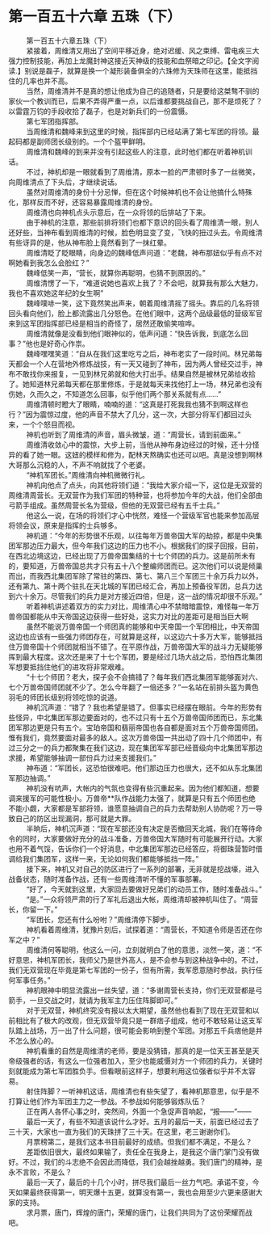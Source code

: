 <h1>第一百五十六章 五珠（下）</h1>
<div id="content">&nbsp&nbsp&nbsp&nbsp&nbsp&nbsp&nbsp&nbsp
 第一百五十六章五珠（下）
 <br/>&nbsp&nbsp&nbsp&nbsp&nbsp&nbsp&nbsp&nbsp
 紧接着，周维清又用出了空间平移近身，绝对迟缓、风之束缚、雷电疾三大强力控制技能，再加上龙魔封神这接近天神级的技能和血祭暗之印记。【全文字阅读.】别说是磊子，就算是换一个凝形装备俱全的六珠修为天珠师在这里，能抵挡住的几率也并不高。
 <br/>&nbsp&nbsp&nbsp&nbsp&nbsp&nbsp&nbsp&nbsp
 当然，周维清并不是真的想让他成为自己的追随者，只是要给这桀骜不驯的家伙一个教训而已，后果不弄得严重一点，以后谁都要挑战自己，那不是烦死了？以雷霆万钧的手段收拾了磊子，也是对新兵们的一份震慑。
 <br/>&nbsp&nbsp&nbsp&nbsp&nbsp&nbsp&nbsp&nbsp
 第七军团指挥部。
 <br/>&nbsp&nbsp&nbsp&nbsp&nbsp&nbsp&nbsp&nbsp
 当周维清和魏峰来到这里的时候，指挥部内已经站满了第七军团的将领。最起码都是副师团长级别的。一个个盔甲鲜明。
 <br/>&nbsp&nbsp&nbsp&nbsp&nbsp&nbsp&nbsp&nbsp
 周维清和魏峰的到来并没有引起这些人的注意，此时他们都在听着神机训话。
 <br/>&nbsp&nbsp&nbsp&nbsp&nbsp&nbsp&nbsp&nbsp
 不过，神机却是一眼就看到了周维清，原本一脸的严肃顿时多了一丝微笑，向周维清点了下头后，才继续说话。
 <br/>&nbsp&nbsp&nbsp&nbsp&nbsp&nbsp&nbsp&nbsp
 虽然对周维清的身份十分忌惮，但在这个时候神机也不会让他搞什么特殊化，那样反而不好，还容易暴露周维清的身份。
 <br/>&nbsp&nbsp&nbsp&nbsp&nbsp&nbsp&nbsp&nbsp
 周维清也向神机点头示意后，在一众将领的后排站了下来。
 <br/>&nbsp&nbsp&nbsp&nbsp&nbsp&nbsp&nbsp&nbsp
 由于神机的注意，那些前排将领们也都下意识的回头看了周维清一眼，别人还好些，当神布看到周维清的时候，脸色明显变了变，飞快的扭过头去。令周维清有些讶异的是，他从神布脸上竟然看到了一抹红晕。
 <br/>&nbsp&nbsp&nbsp&nbsp&nbsp&nbsp&nbsp&nbsp
 周维清眨了眨眼睛，向身边的魏峰低声问道：“老魏，神布那妞似乎有点不对啊她看到我怎么会脸红？”
 <br/>&nbsp&nbsp&nbsp&nbsp&nbsp&nbsp&nbsp&nbsp
 魏峰低笑一声，“营长，就算你再聪明，也猜不到原因的。”
 <br/>&nbsp&nbsp&nbsp&nbsp&nbsp&nbsp&nbsp&nbsp
 周维清愣了一下，“难道说她也喜欢上我了？不会吧，就算我有那么大魅力，我也不喜欢她这年纪的女生啊”
 <br/>&nbsp&nbsp&nbsp&nbsp&nbsp&nbsp&nbsp&nbsp
 魏峰噗哧一笑，这下竟然笑出声来，朝着周维清摇了摇头。靠后的几名将领回头看向他们，脸上都流露出几分怒色。在他们眼中，这两个品级最低的营级军官来到这军团指挥部已经是相当的奇怪了，居然还敢偷笑喧哗。
 <br/>&nbsp&nbsp&nbsp&nbsp&nbsp&nbsp&nbsp&nbsp
 周维清就像是没看到他们眼神似的，低声问道：“快告诉我，到底怎么回事？”他也是好奇心作祟。
 <br/>&nbsp&nbsp&nbsp&nbsp&nbsp&nbsp&nbsp&nbsp
 魏峰嘿嘿笑道：“自从在我们这里吃亏之后，神布老实了一段时间。林兄弟每天都会一个人在营地外修炼战技，有一天又碰到了神布，因为两人曾经交过手，神布不敢找你来报复，一见到林兄弟就和他大打出手。结果自然是被林兄弟给收拾了。她知道林兄弟每天都在那里修炼，于是就每天来找他打上一场，林兄弟也没有伤她，久而久之，不知道怎么回事，似乎他们两个那关系就有点……”
 <br/>&nbsp&nbsp&nbsp&nbsp&nbsp&nbsp&nbsp&nbsp
 周维清顿时瞪大了眼睛，喃喃的道：“这真是打死我我也猜不到啊这样也行？”因为震惊过度，他的声音不禁大了几分，这一次，大部分将军们都回过头来，一个个怒目而视。
 <br/>&nbsp&nbsp&nbsp&nbsp&nbsp&nbsp&nbsp&nbsp
 神机也听到了周维清的声音，眉头微皱，道：“周营长，请到前面来。”
 <br/>&nbsp&nbsp&nbsp&nbsp&nbsp&nbsp&nbsp&nbsp
 周维清收敛心中的震惊，大步上前，当他从神布身边经过的时候，还十分怪异的看了她一眼。这妞的模样和修为，配林天熬确实也还可以吧。真是没想到啊林大哥那么沉稳的人，不声不响就找了个老婆。
 <br/>&nbsp&nbsp&nbsp&nbsp&nbsp&nbsp&nbsp&nbsp
 “神机军团长。”周维清向神机微微行礼。
 <br/>&nbsp&nbsp&nbsp&nbsp&nbsp&nbsp&nbsp&nbsp
 神机向他点了点头，向其他将领们道：“我给大家介绍一下，这位是无双营的周维清周营长。无双营作为我们军团的特种营，也将参加今年的大战，他们全部由弓箭手组成。虽然周营长名为营级，但他的无双营已经有五千士兵。”
 <br/>&nbsp&nbsp&nbsp&nbsp&nbsp&nbsp&nbsp&nbsp
 他这么一说，在场的将领们才心中恍然，难怪一个营级军官也能来参加高层将领会议，原来是指挥的士兵够多。
 <br/>&nbsp&nbsp&nbsp&nbsp&nbsp&nbsp&nbsp&nbsp
 神机道：“今年的形势很不乐观，以往每年万兽帝国大军的劫掠，都是中央集团军那边压力最大，但今年我们这边的压力也不小。根据我们的探子回报，目前，在西北边境这边，已经出现了万兽帝国集结的十七个师团的兵力。这是前所未有的，要知道，万兽帝国总共才只有五十八个整编师团而已。这次他们可以说是倾巢而出，而我西北集团军除了常驻的第四、第七、第八三个军团三十余万兵力以外，还有第九、第十两个驻扎在天北城的军团已经汇合，再加上预备役军团，总兵力达到六十余万。尽管我们的兵力是对方接近四倍，但是，这一战的情况却很不乐观。”
 <br/>&nbsp&nbsp&nbsp&nbsp&nbsp&nbsp&nbsp&nbsp
 听着神机讲述着双方的实力对比，周维清心中不禁暗暗震惊，难怪每一年万兽帝国都能从中天帝国这边获得一些好处，这实力对比的差距可是相当巨大啊
 <br/>&nbsp&nbsp&nbsp&nbsp&nbsp&nbsp&nbsp&nbsp
 虽然不能说万兽帝国一个师团真的能够和中天帝国一个军团相比，中天帝国这边也应该有一些强力师团存在，可就算是这样，以这边六十多万大军，能够抵挡住万兽帝国十个师团就相当不错了。在平原作战，万兽帝国大军的战斗力无疑能够挥到最大程度。这次还是来了十七个军团，要是经过几场大战之后，恐怕西北集团军想要抵挡住他们的进攻将非常艰难。
 <br/>&nbsp&nbsp&nbsp&nbsp&nbsp&nbsp&nbsp&nbsp
 “十七个师团？老大，探子会不会搞错了？每年我们西北集团军能够面对六、七个万兽帝国师团就不少了。怎么今年翻了一倍还多？”一名站在前排头盔为黄色羽毛的师团长级别将领吃惊的说道。
 <br/>&nbsp&nbsp&nbsp&nbsp&nbsp&nbsp&nbsp&nbsp
 神机沉声道：“错了？我也希望是错了。但事实已经摆在眼前。今年的形势有些怪异，中北集团军那边要面对的，也不过只有十五个万兽帝国师团而已，东北集团军那边更是只有五个。宝珀帝国和翡丽帝国也各自都是面对五个万兽帝国师团。惟有我们，竟然要面对最多的敌人。这次万兽帝国一共出动了四十几个师团中，有过三分之一的兵力都聚集在我们这边，现在集团军军部已经晋级向中北集团军那边求援，希望能够抽调一部份兵力过来支援我们。”
 <br/>&nbsp&nbsp&nbsp&nbsp&nbsp&nbsp&nbsp&nbsp
 神布道：“军团长，这恐怕很难吧。他们那边压力也很大，还不如从东北集团军那边抽调。”
 <br/>&nbsp&nbsp&nbsp&nbsp&nbsp&nbsp&nbsp&nbsp
 神机没有吭声，大帐内的气氛也变得有些沉重起来。因为他们都知道，想要调来援军的可能性极小。万兽帝**队作战能力太强了，就算是只有五个师团也绝不能小觑，大家都是军部将领，谁愿意抽调自己的兵力去帮助别人协防呢？万一导致自己的防区出现漏洞，那可就是大罪。
 <br/>&nbsp&nbsp&nbsp&nbsp&nbsp&nbsp&nbsp&nbsp
 半晌后，神机沉声道：“现在军部还没有决定是否撤回天北城，我们在等待命令的同时，大家要做好充分的战斗准备，万兽帝国大军随时有可能展开行动。大家也用不着气馁，告诉你们一个好消息，中北集团军那边已经答应，将御珠营暂时借调给我们集团军，这样一来，无论如何我们都能够抵挡一阵。”
 <br/>&nbsp&nbsp&nbsp&nbsp&nbsp&nbsp&nbsp&nbsp
 接下来，神机又对自己的防区进行了一系列的部署，无非就是挖战壕，进入战备状态，随时准备作战，还有一些周维清听不懂的军事部署。
 <br/>&nbsp&nbsp&nbsp&nbsp&nbsp&nbsp&nbsp&nbsp
 “好了，今天就到这里，大家回去要做好兄弟们的动员工作，随时准备战斗。”
 <br/>&nbsp&nbsp&nbsp&nbsp&nbsp&nbsp&nbsp&nbsp
 “是。”一众将领严肃的行了军礼后退出大帐，周维清却被神机叫住了。“周营长，你留一下。”
 <br/>&nbsp&nbsp&nbsp&nbsp&nbsp&nbsp&nbsp&nbsp
 “军团长，您还有什么吩咐？”周维清停下脚步。
 <br/>&nbsp&nbsp&nbsp&nbsp&nbsp&nbsp&nbsp&nbsp
 神机看着周维清，犹豫片刻后，试探着道：“周营长，不知道令师是否还在你军之中？”
 <br/>&nbsp&nbsp&nbsp&nbsp&nbsp&nbsp&nbsp&nbsp
 周维清何等聪明，他这么一问，立刻就明白了他的意思，淡然一笑，道：“不好意思，神机军团长，我师父乃是世外高人，是不会参与到这种战争中的。不过，我们无双营现在毕竟是第七军团的一份子，但有所需，我军愿意随时参战，执行任何军事任务。”
 <br/>&nbsp&nbsp&nbsp&nbsp&nbsp&nbsp&nbsp&nbsp
 神机眼神中明显流露出一丝失望，道：“多谢周营长支持，你们无双营都是弓箭手，一旦交战之时，就请为我军主力压住阵脚即可。”
 <br/>&nbsp&nbsp&nbsp&nbsp&nbsp&nbsp&nbsp&nbsp
 对于无双营，神机终究没有报以太大期望，虽然他也看到了现在无双营和以前相比有了极大的改观，但无双营毕竟只是一群痞子组成，他可不敢轻易让这支军队踏上战场，万一出了什么问题，很可能会影响到整个军团。对那五千兵痞他是并不怎么放心的。
 <br/>&nbsp&nbsp&nbsp&nbsp&nbsp&nbsp&nbsp&nbsp
 神机看重的自然是周维清的老师，要是没猜错，那真的是一位天王甚至是天帝级强者的话，有这么一位强者加入，至少也能威慑对方一个师团的兵力，关键时刻就能成为第七军团胜负手。但看眼前这样子，想要利用这位强者似乎并不太容易。
 <br/>&nbsp&nbsp&nbsp&nbsp&nbsp&nbsp&nbsp&nbsp
 射住阵脚？一听神机这话，周维清也有些失望了，看神机那意思，似乎是不打算让他们作为军团主力之一参战。不参战如何能够锻炼队伍？
 <br/>&nbsp&nbsp&nbsp&nbsp&nbsp&nbsp&nbsp&nbsp
 正在两人各怀心事之时，突然间，外面一个急促声音响起，“报——”——
 <br/>&nbsp&nbsp&nbsp&nbsp&nbsp&nbsp&nbsp&nbsp
 最后一天了，有些不知道该说什么才好。五月的最后一天，前面已经过去了三十天，大家也一直为我们的天珠拼了三十天。在这里，老三谢谢你们。
 <br/>&nbsp&nbsp&nbsp&nbsp&nbsp&nbsp&nbsp&nbsp
 月票榜第二，是我们这本书目前最好的成绩。但我们都不满足，不是么？
 <br/>&nbsp&nbsp&nbsp&nbsp&nbsp&nbsp&nbsp&nbsp
 差距依旧很大，最终如果输了，责任全在我身上，是我这个唐门掌门没有做好。不过，我们的斗志绝不会因此而降低，我们会越挫越勇。我们唐门的精神，是永不言败，不是么？
 <br/>&nbsp&nbsp&nbsp&nbsp&nbsp&nbsp&nbsp&nbsp
 最后一天了，最后的十几个小时，拼尽我们最后一丝力气吧。承诺不变，今天如果最终获得第一，明天爆十五更，就算没有第一，我也会用至少六更来感谢大家的支持。
 <br/>&nbsp&nbsp&nbsp&nbsp&nbsp&nbsp&nbsp&nbsp
 求月票，唐门，辉煌的唐门，荣耀的唐门，让我们共同为了这份荣耀而战吧。
 <br/>&nbsp&nbsp&nbsp&nbsp&nbsp&nbsp&nbsp&nbsp
 <br/>&nbsp&nbsp&nbsp&nbsp&nbsp&nbsp&nbsp&nbsp
</div>
